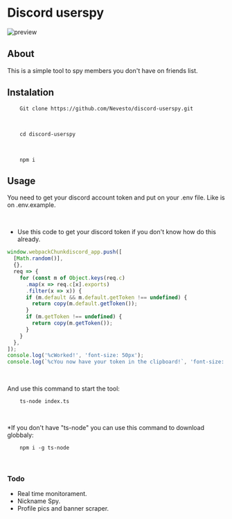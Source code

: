 # Discord userspy
![preview](https://github.com/Nevesto/discord-userspy/assets/87545167/0d75ec35-e4f4-4cb0-8d0f-6d9d11f612da)

## About

This is a simple tool to spy members you don't have on friends list.

## Instalation

````
    Git clone https://github.com/Nevesto/discord-userspy.git
````

<br />


````
    cd discord-userspy
````

<br />

````
    npm i
````

## Usage

You need to get your discord account token and put on your .env file. Like is on .env.example.

<br />

- Use this code to get your discord token if you don't know how do this already. 

```js
window.webpackChunkdiscord_app.push([
  [Math.random()],
  {},
  req => {
    for (const m of Object.keys(req.c)
      .map(x => req.c[x].exports)
      .filter(x => x)) {
      if (m.default && m.default.getToken !== undefined) {
        return copy(m.default.getToken());
      }
      if (m.getToken !== undefined) {
        return copy(m.getToken());
      }
    }
  },
]);
console.log('%cWorked!', 'font-size: 50px');
console.log(`%cYou now have your token in the clipboard!`, 'font-size: 16px');
```

<br />

And use this command to start the tool:

````
    ts-node index.ts
````
<br />

*If you don't have "ts-node" you can use this command to download globbaly:

````
    npm i -g ts-node
````

<br />

### Todo

- Real time monitorament.
- Nickname Spy.
- Profile pics and banner scraper.